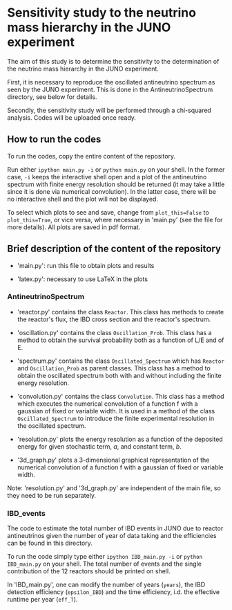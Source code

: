 # Sensitivity study to the neutrino mass hierarchy in the JUNO experiment

The aim of this study is to determine the sensitivity to the determination of the neutrino mass hierarchy in the JUNO experiment.

First, it is necessary to reproduce the oscillated antineutrino spectrum as seen by the JUNO experiment. This is done in the AntineutrinoSpectrum directory, see below for details.

Secondly, the sensitivity study will be performed through a chi-squared analysis. Codes will be uploaded once ready.

## How to run the codes

To run the codes, copy the entire content of the repository. 

Run either ```ipython main.py -i``` or ```python main.py``` on your shell.
In the former case, ```-i``` keeps the interactive shell open and a plot of the antineutrino spectrum with finite energy resolution should be returned (it may take a little since it is done via numerical convolution).
In the latter case, there will be no interactive shell and the plot will not be displayed. 

To select which plots to see and save, change from ```plot_this=False``` to ```plot_this=True```, or vice versa, where necessary in 'main.py' (see the file for more details).
All plots are saved in pdf format.

## Brief description of the content of the repository

* 'main.py': run this file to obtain plots and results

* 'latex.py': necessary to use LaTeX in the plots

### AntineutrinoSpectrum

* 'reactor.py' contains the class ```Reactor```.
This class has methods to create the reactor's flux, the IBD cross section and the reactor's spectrum.

* 'oscillation.py' contains the class ```Oscillation_Prob```.
This class has a method to obtain the survival probability both as a function of L/E and of E.

* 'spectrum.py' contains the class ```Oscillated_Spectrum``` which has ```Reactor``` and ```Oscillation_Prob``` as parent classes.
This class has a method to obtain the oscillated spectrum both with and without including the finite energy resolution.

* 'convolution.py' contains the class ```Convolution```.
This class has a method which executes the numerical convolution of a function f with a gaussian of fixed or variable width.
It is used in a method of the class ```Oscillated_Spectrum``` to introduce the finite experimental resolution in the oscillated spectrum.

* 'resolution.py' plots the energy resolution as a function of the deposited energy for given stochastic term, _a_, and constant term, _b_.

* '3d_graph.py' plots a 3-dimensional graphical representation of the numerical convolution of a function f with a gaussian of fixed or variable width.

Note: 'resolution.py' and '3d_graph.py' are independent of the main file, so they need to be run separately.

### IBD_events

The code to estimate the total number of IBD events in JUNO due to reactor antineutrinos given the number of year of data taking and the efficiencies can be found in this directory.

To run the code simply type either ```ipython IBD_main.py -i``` or ```python IBD_main.py``` on your shell.
The total number of events and the single contribution of the 12 reactors should be printed on shell.

In 'IBD_main.py', one can modify the number of years (```years```), the IBD detection efficiency (```epsilon_IBD```) and the time efficiency, i.d. the effective runtime per year (```eff_T```).

